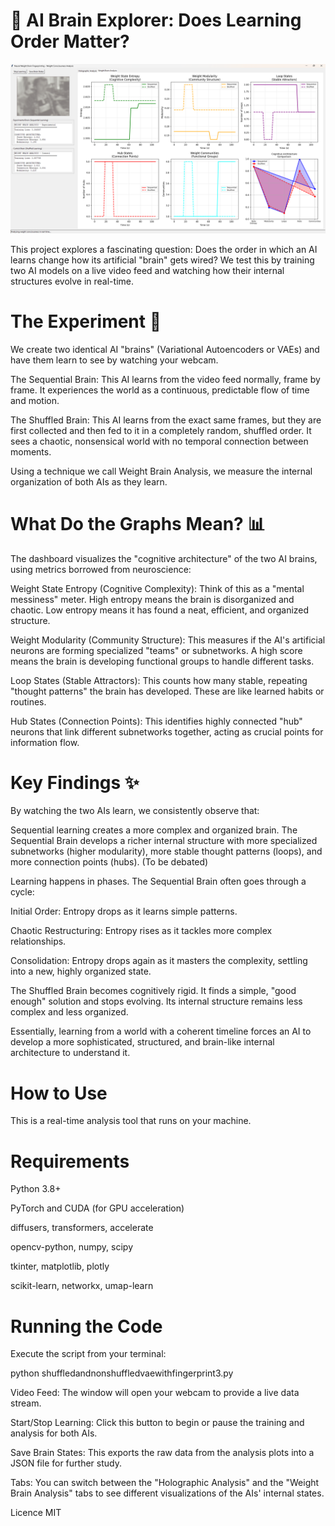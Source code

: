 # 🧠 AI Brain Explorer: Does Learning Order Matter?

![WeightBrain](Weightbrain.png)

This project explores a fascinating question: Does the order in which an AI learns change how its artificial "brain"
gets wired? We test this by training two AI models on a live video feed and watching how their internal structures
evolve in real-time.

# The Experiment 🧪

We create two identical AI "brains" (Variational Autoencoders or VAEs) and have them learn to see by watching your webcam.

The Sequential Brain: This AI learns from the video feed normally, frame by frame. It experiences the world as a continuous,
predictable flow of time and motion.

The Shuffled Brain: This AI learns from the exact same frames, but they are first collected and then fed to it in a completely random, 
shuffled order. It sees a chaotic, nonsensical world with no temporal connection between moments.

Using a technique we call Weight Brain Analysis, we measure the internal organization of both AIs as they learn.

# What Do the Graphs Mean? 📊

The dashboard visualizes the "cognitive architecture" of the two AI brains, using metrics borrowed from neuroscience:

Weight State Entropy (Cognitive Complexity): Think of this as a "mental messiness" meter. High entropy means the brain is
disorganized and chaotic. Low entropy means it has found a neat, efficient, and organized structure.

Weight Modularity (Community Structure): This measures if the AI's artificial neurons are forming specialized "teams" or
subnetworks. A high score means the brain is developing functional groups to handle different tasks.

Loop States (Stable Attractors): This counts how many stable, repeating "thought patterns" the brain has developed.
These are like learned habits or routines.

Hub States (Connection Points): This identifies highly connected "hub" neurons that link different subnetworks together,
acting as crucial points for information flow.

# Key Findings ✨

By watching the two AIs learn, we consistently observe that:

Sequential learning creates a more complex and organized brain. The Sequential Brain develops a richer internal
structure with more specialized subnetworks (higher modularity), more stable thought patterns (loops), and more
connection points (hubs). (To be debated)

Learning happens in phases. The Sequential Brain often goes through a cycle:

Initial Order: Entropy drops as it learns simple patterns.

Chaotic Restructuring: Entropy rises as it tackles more complex relationships.

Consolidation: Entropy drops again as it masters the complexity, settling into a new, highly organized state.

The Shuffled Brain becomes cognitively rigid. It finds a simple, "good enough" solution and stops evolving.
Its internal structure remains less complex and less organized.

Essentially, learning from a world with a coherent timeline forces an AI to develop a more sophisticated,
structured, and brain-like internal architecture to understand it.

# How to Use

This is a real-time analysis tool that runs on your machine.

# Requirements
Python 3.8+

PyTorch and CUDA (for GPU acceleration)

diffusers, transformers, accelerate

opencv-python, numpy, scipy

tkinter, matplotlib, plotly

scikit-learn, networkx, umap-learn

# Running the Code

Execute the script from your terminal:

python shuffledandnonshuffledvaewithfingerprint3.py

Video Feed: The window will open your webcam to provide a live data stream.

Start/Stop Learning: Click this button to begin or pause the training and analysis for both AIs.

Save Brain States: This exports the raw data from the analysis plots into a JSON file for further study.

Tabs: You can switch between the "Holographic Analysis" and the "Weight Brain Analysis" tabs to see different visualizations of the AIs' internal states.

Licence MIT
